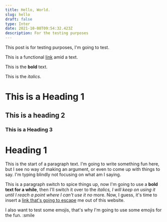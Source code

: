 ```yaml
---
title: Hello, World.
slug: hello
draft: false
type: Inter
date: 2021-10-08T09:54:32.423Z
description: For the testing purposes
---
```

This post is for testing purposes, I'm going to test.

This is a functional [link](#) amid a text.

This is the **bold** text.

This is the *italics*.

# This is a Heading 1

## This is a heading 2

### This is a Heading 3

# Heading 1

This is the start of a paragraph text. I'm going to write something fun here, but I see no way of making an argument, or even to come up with things to say. I'm typing blindly not focusing on what am I saying.

This is a paragraph switch to spice things up, now I'm going to use a **bold text for a while**, then I'll switch it over to the *italics, I will keep on using it until I reach a point where I can't use it no* more. Now, I guess, it's time to insert a [link that's going to escape](#) me out of this website. 

I also want to test some emojis, that's why I'm going to use some emojis for the fun. :smile